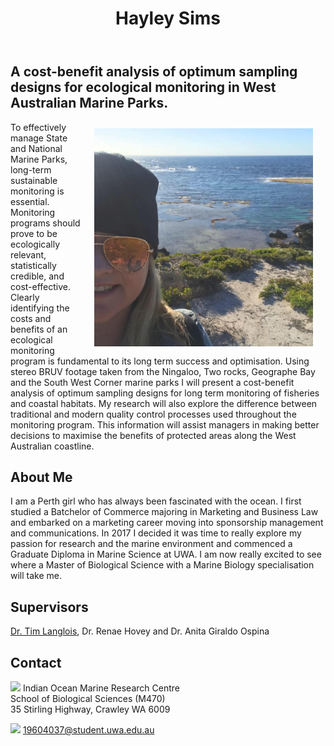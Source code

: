 ﻿---
layout: article
title: "Hayley Sims"
categories: masters-students
tags: [masters-students]
excerpt: "A cost-benefit analysis of optimum sampling designs for ecological monitoring in West Australian Marine Parks."
permalink: /students/hayley-sims
image:
  feature: 
  teaser: square-hayley-sims-profile.png
  thumb: square-hayley-sims-profile.png
---
## A cost-benefit analysis of optimum sampling designs for ecological monitoring in West Australian Marine Parks.
<img src='/images/square-hayley-sims-profile.png' align='right' width="350" hspace="20" vspace="10">

To effectively manage State and National Marine Parks, long-term sustainable monitoring is essential. Monitoring programs should prove to be ecologically relevant, statistically credible, and cost-effective. Clearly identifying the costs and benefits of an ecological monitoring program is fundamental to its long term success and optimisation. Using stereo BRUV footage taken from the Ningaloo, Two rocks, Geographe Bay and the South West Corner marine parks I will present a cost-benefit analysis of optimum sampling designs for long term monitoring of fisheries and coastal habitats. My research will also explore the difference between traditional and modern quality control processes used throughout the monitoring program. This information will assist managers in making better decisions to maximise the benefits of protected areas along the West Australian coastline.

## About Me
I am a Perth girl who has always been fascinated with the ocean. I first studied a Batchelor of Commerce majoring in Marketing and Business Law and embarked on a marketing career moving into sponsorship management and communications. In 2017 I decided it was time to really explore my passion for research and the marine environment and commenced a Graduate Diploma in Marine Science at UWA. I am now really excited to see where a Master of Biological Science with a Marine Biology specialisation will take me.

## Supervisors
[Dr. Tim Langlois](https://uwamegfisheries.github.io/researchers/tim-langlois/ "Tim Langlois"), Dr. Renae Hovey and Dr. Anita Giraldo Ospina

## Contact
<img src='/images/icons/building-regular.svg' width="15px"> Indian Ocean Marine Research Centre <br>
School of Biological Sciences (M470)<br>
35 Stirling Highway, Crawley WA 6009 

<img src='/images/icons/envelope-regular.svg' width="15px"> <a href="mailto:19604037@student.uwa.edu.au">19604037@student.uwa.edu.au</a><br>
